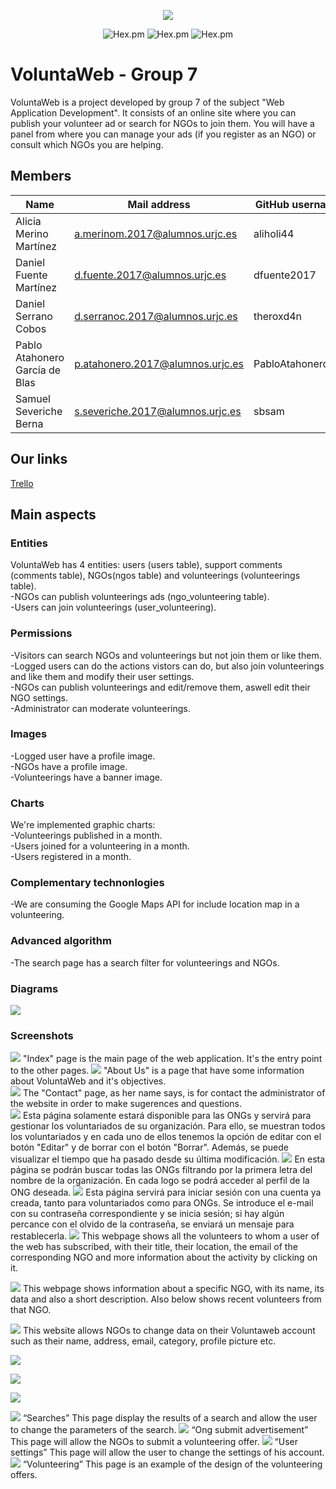 <p align="center"><img src="https://i.ibb.co/ZgJ26q7/logo.png"></p>

<p align="center">
<img alt="Hex.pm" src="https://img.shields.io/badge/DAW-7-orange">
<img alt="Hex.pm" src="https://img.shields.io/badge/Members-5-blue">
<img alt="Hex.pm" src="https://img.shields.io/hexpm/l/plug?color=red">
</p>


# VoluntaWeb - Group 7 
VoluntaWeb is a project developed by group 7 of the subject "Web Application Development". It consists of an online site where you can publish your volunteer ad or search for NGOs to join them. You will have a panel from where you can manage your ads (if you register as an NGO) or consult which NGOs you are helping.

## Members
| Name | Mail address | GitHub username|
|--------|--------|------------|
|Alicia Merino Martínez| a.merinom.2017@alumnos.urjc.es| aliholi44 |
|Daniel Fuente Martínez| d.fuente.2017@alumnos.urjc.es | dfuente2017 |
|Daniel Serrano Cobos| d.serranoc.2017@alumnos.urjc.es | theroxd4n |
|Pablo Atahonero García de Blas| p.atahonero.2017@alumnos.urjc.es | PabloAtahoneroGB |
|Samuel Severiche Berna | s.severiche.2017@alumnos.urjc.es | sbsam |

  
## Our links
[Trello](https://trello.com/b/nNVdsRsp)

## Main aspects
### Entities
VoluntaWeb has 4 entities: users (users table), support comments (comments table), NGOs(ngos table) and volunteerings (volunteerings table).  
-NGOs can publish volunteerings ads (ngo_volunteering table).  
-Users can join volunteerings (user_volunteering).  
### Permissions
-Visitors can search NGOs and volunteerings but not join them or like them.  
-Logged users can do the actions vistors can do, but also join volunteerings and like them and modify their user settings.  
-NGOs can publish volunteerings and edit/remove them, aswell edit their NGO settings.  
-Administrator can moderate volunteerings.  
### Images
-Logged user have a profile image.  
-NGOs have a profile image.  
-Volunteerings have a banner image.  
### Charts
We're implemented graphic charts:  
-Volunteerings published in a month.  
-Users joined for a volunteering in a month.  
-Users registered in a month.  
### Complementary technonlogies
-We are consuming the Google Maps API for include location map in a volunteering.
### Advanced algorithm
-The search page has a search filter for volunteerings and NGOs.
### Diagrams
<img src="./diagrams/NavigationDiagram.svg">  

### Screenshots
![](./screenshots/index.PNG)
"Index" page is the main page of the web application. It's the entry point to the other pages.
![](./screenshots/about-us.PNG)
"About Us" is a page that have some information about VoluntaWeb and it's objectives.  
![](./screenshots/contacto.PNG)
The "Contact" page, as her name says, is for contact the administrator of the website in order to make sugerences and questions.  
![](./screenshots/gestion-voluntariados.PNG)
Esta página solamente estará disponible para las ONGs y servirá para gestionar los voluntariados de su organización. Para ello, se muestran todos los voluntariados y en cada uno de ellos tenemos la opción de editar con el botón "Editar" y de borrar con el botón "Borrar". Además, se puede visualizar el tiempo que ha pasado desde su última modificación.
![](./screenshots/lista-ongs.PNG)
En esta página se podrán buscar todas las ONGs filtrando por la primera letra del nombre de la organización. En cada logo se podrá acceder al perfil de la ONG deseada.
![](./screenshots/login.PNG)
 Esta página servirá para iniciar sesión con una cuenta ya creada, tanto para voluntariados como para ONGs. Se introduce el e-mail con su contraseña correspondiente y se inicia sesión; si hay algún percance con el olvido de la contraseña, se enviará un mensaje para restablecerla.
![](./screenshots/my-volunteerings.PNG)
This webpage shows all the volunteers to whom a user of the web has subscribed, with their title, their location, the email of the corresponding NGO and more information about the activity by clicking on it.
 
![](./screenshots/ong.PNG)
This webpage shows information about a specific NGO, with its name, its data and also a short description. Also below shows recent volunteers from that NGO.

![](./screenshots/ong-settings.PNG)
This website allows NGOs to change data on their Voluntaweb account such as their name, address, email, category, profile picture etc.
  
![](./screenshots/register.PNG)
  
![](./screenshots/registroONG.PNG)

![](./screenshots/registroVoluntarios.PNG)

![](./screenshots/resultados.PNG)
“Searches” This page display the results of a search and allow the user to change the parameters of the search.
![](./screenshots/submit-ad.PNG)
“Ong submit advertisement” This page will allow the NGOs to submit a volunteering offer.
![](./screenshots/user-settings.PNG)
“User settings” This page will allow the user to change the settings of his account.
![](./screenshots/voluntariado.PNG)
 “Volunteering” This page is an example of the design of the volunteering offers.

